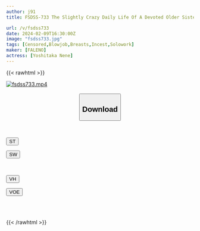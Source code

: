```yaml
---
author: j91
title: FSDSS-733 The Slightly Crazy Daily Life Of A Devoted Older Sister Who Supports A Large Family Full Of Men Nene Yoshitaka

url: /v/fsdss733
date: 2024-02-09T16:30:00Z
image: "fsdss733.jpg"
tags: [Censored,Blowjob,Breasts,Incest,Solowork]
maker: [FALENO]
actress: [Yoshitaka Nene]
---
```



{{< rawhtml >}}

<div class="video" data-videoid="G6RlO6G0zgF1XPV">
    <a href="javascript:;">
        <img src="/v/fsdss733/fsdss733.jpg" width="WIDTH" height="HEIGHT" alt="fsdss733.mp4" loading="lazy">
    </a>
</div>

<script type="text/javascript" src="https://j91.asia/asset/on-demand-st.js"></script>

<br>
  <link rel="stylesheet" href="https://j91.asia/asset/bs5.css">
  
  <center>
  <button class="btn btn-primary" type="button" data-bs-toggle="collapse" data-bs-target=".multi-collapse" aria-expanded="false" aria-controls="multiCollapseExample1 multiCollapseExample2"><h2>Download</h2></button></center>
</p>
<div class="row">
  <div class="col">
    <div class="collapse multi-collapse" id="multiCollapseExample1">
      <div class="card card-body">
	      	      <br>
<div class="buttons">  
<p><a href="https://streamtape.to/v/G6RlO6G0zgF1XPV" target="_blank"><button class="btn-hover color-3"><i class="fa fa-download"></i> ST</button></a></p>
<p><a href="https://cdnwish.com/859tjintw1zg" target="_blank"><button class="btn-hover color-2"><i class="fa fa-download"></i> SW</button></a></p></div>
    </div>
  </div>
</div>
  <div class="col">
    <div class="collapse multi-collapse" id="multiCollapseExample2">
      <div class="card card-body">
	      <br>
<div class="buttons">
<p><a href="https://vidhidepro.com/f/ivjw9dgyabiz"><button class="btn-hover color-9"><i class="fa fa-download"></i> VH</button></a></p>
<p><a href="https://voe.sx/58ptwb9jsyqs"><button class="btn-hover color-8"><i class="fa fa-download"></i> VOE</button></a></p></div>
<br><br>
      </div>
    </div>
  </div>
</div>

{{< /rawhtml >}}